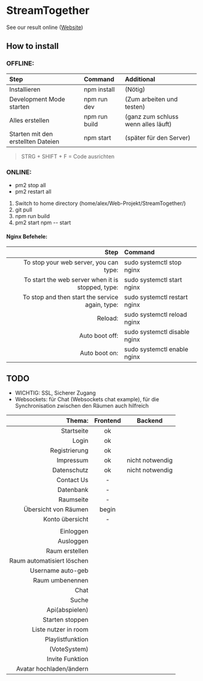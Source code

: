 # StreamTogether

See our result online ([Website](http://gruppe2.testsites.info/ "Our Website"))

## How to install

### OFFLINE:

| Step                               | Command        | Additional                          |
| :--------------------------------- | :------------- | :---------------------------------- |
| Installieren                       | npm install    | (Nötig)                             |
| Development Mode starten           | npm run dev	  |	(Zum arbeiten und testen)           |
| Alles erstellen                    | npm run build  | (ganz zum schluss wenn alles läuft) |
| Starten mit den erstellten Dateien | npm start	  |	(später für den Server)             |

> STRG + SHIFT + F = Code ausrichten

 ### ONLINE:

* <optional> pm2 stop all
* <optional> pm2 restart all

1. Switch to home directory (home/alex/Web-Projekt/StreamTogether/)
2. git pull
3. npm run build  
4. pm2 start npm -- start



#### Nginx Befehele:

 | Step                                              | Command                     |
 | -------------------------------------------------:|:----------------------------|
 | To stop your web server, you can type:            | sudo systemctl stop nginx   |
 | To start the web server when it is stopped, type: | sudo systemctl start nginx  |
 | To stop and then start the service again, type:   | sudo systemctl restart nginx|
 | Reload:                                           | sudo systemctl reload nginx |
 | Auto boot off:                                    | sudo systemctl disable nginx|
 | Auto boot on:                                     | sudo systemctl enable nginx |

## TODO

* WICHTIG:    SSL, Sicherer Zugang
* Websockets: für Chat (Websockets chat example), für die Synchronisation zwischen den Räumen auch hilfreich

|Thema:                               | Frontend         | Backend          |
| -----------------------------------:| :--------------: | :--------------: |
| Startseite                          | ok               |                  |
| Login                               | ok               |                  |
| Registrierung                       | ok               |                  |
| Impressum                           | ok				 |  nicht notwendig |
| Datenschutz                         | ok				 |  nicht notwendig |
| Contact Us                          | -                |                  |
| Datenbank                           | -                |                  |
| Raumseite                           | -                |                  |
| Übersicht von Räumen                | begin            |                  |
| Konto übersicht                     | -                |                  |
|                                     |                  |                  |
| Einloggen                           |                  |                  |
| Ausloggen                           |                  |                  |
| Raum erstellen                      |                  |                  |
| Raum automatisiert löschen          |                  |                  |
| Username auto-geb                   |                  |                  |
| Raum umbenennen                     |                  |                  |
| Chat                                |                  |                  |
| Suche                               |                  |                  |
| Api(abspielen)                      |                  |                  |
| Starten stoppen                     |                  |                  |
| Liste nutzer in room                |                  |                  |
| Playlistfunktion                    |                  |                  |
| (VoteSystem)                        |                  |                  |
| Invite Funktion                     |                  |                  |
| Avatar hochladen/ändern             |                  |                  |